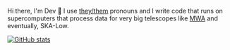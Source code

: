 Hi there, I'm Dev 👋 I use [they/them](https://en.wikipedia.org/wiki/Singular_they) pronouns and I write code that runs on supercomputers that process data for very big telescopes like [MWA](https://www.mwatelescope.org/) and eventually, SKA-Low.

[![GitHub stats](https://github-readme-stats.vercel.app/api/top-langs/?username=derwentx&layout=compact)](https://github.com/anuraghazra/github-readme-stats)
